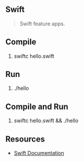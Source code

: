 Swift
-----
>Swift feature apps.

Compile
-------
1. swiftc hello.swift

Run
---
1. ./hello

Compile and Run
---------------
1. swiftc hello.swift && ./hello

Resources
---------
* [Swift Documentation]([text](https://www.swift.org/documentation/))